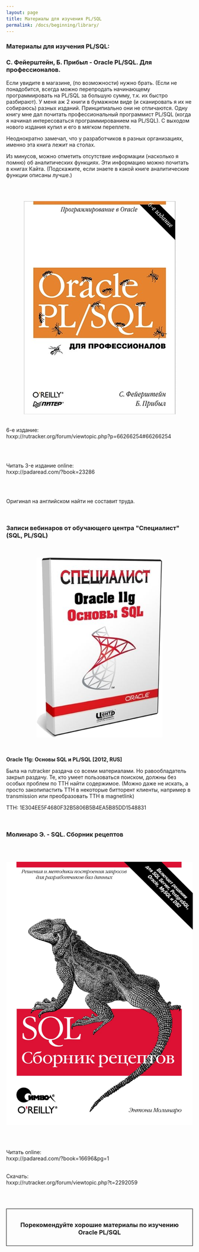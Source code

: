 ```yaml
---
layout: page
title: Материалы для изучения PL/SQL
permalink: /docs/beginning/library/
---
```


### Материалы для изучения PL/SQL:


<h3>С. Фейерштейн, Б. Прибыл - Oracle PL/SQL. Для профессионалов.</h3>

Если увидите в магазине, (по возможности) нужно брать. (Если не понадобится, всегда можно перепродать начинающему программировать на PL/SQL за большую сумму, т.к. их быстро разбирают). У меня аж 2 книги в бумажном виде (и сканировать я их не собираюсь) разных изданий. Принципиально они не отличаются. Одну книгу мне дал почитать профессиональный программист PL/SQL (когда я начинал интересоваться программированием на PL/SQL). С выходом нового издания купил и его в мягком переплете.


Неоднократно замечал, что у разработчиков в разных организациях, именно эта книга лежит на столах.


Из минусов, можно отметить отсутствие информации (насколько я помню) об аналитических функциях. Эти информацию можно почитать в книгах Кайта. (Подскажите, если знаете в какой книге аналитические функции описаны лучше.)

<br/><br/>

<div align="center">
	<img src="/website/docs/01-beginning/03-library/plsqlbook.jpg" border="0" alt="Oracle SQL Specialist">
</div>

<br/>

6-e издание:<br/>
hxxp://rutracker.org/forum/viewtopic.php?p=66266254#66266254


<br/><br/>

Читать 3-e издание online:<br/>
hxxp://padaread.com/?book=23286

<br/>
<br/>

Оригинал на английском найти не составит труда.


<br/>

<h3>Записи вебинаров от обучающего центра "Специалист" (SQL, PL/SQL)</h3>


<br/>
<br/>

<div align="center">
	<img src="/website/docs/01-beginning/03-library/oracle-sql-plsql.png" border="0" alt="Oracle SQL Specialist">
</div>


<br/>
<br/>

<strong>Oracle 11g: Основы SQL и PL/SQL [2012, RUS]</strong><br/>

Была на rutracker раздача со всеми материалами. Но равообладатель закрыл раздачу. Те, кто умеет пользоваться поиском, должны без особых проблем по TTH найти содержимое. (Можно даже не искать, а просто закопипастить TTH в некоторые битторент клиенты, например в transmission или преобразовать TTH в magnetlink)


TTH: 1E304EE5F4680F32B5806B5B4EA5B85DD1548831


<br/>
<h3>Молинаро Э. - SQL. Сборник рецептов</h3>

<br/><br/>

<div align="center">
	<img src="/website/docs/01-beginning/03-library/molinaro_sql_recepts.jpg" border="0" alt="Oracle SQL Specialist">
</div>

<br/><br/>

Читать online:<br/>
hxxp://padaread.com/?book=16696&pg=1<br/><br/>

Скачать:<br/>
hxxp://rutracker.org/forum/viewtopic.php?t=2292059<br/>


<br/><br/>

<div style="padding:10px; border:thin solid black;" align="center">

  <h3>Порекомендуйте хорошие материалы по изучению Oracle PL/SQL</h3>

</div>
